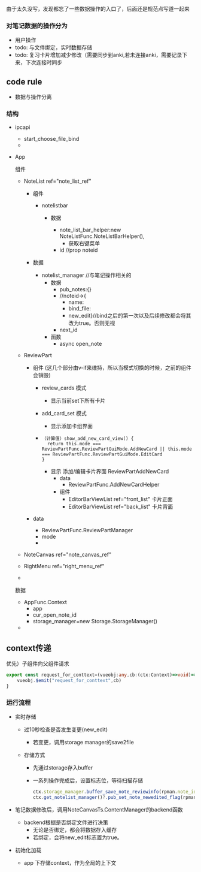 由于太久没写，发现都忘了一些数据操作的入口了，后面还是规范点写道一起来

### 对笔记数据的操作分为

- 用户操作
- todo: 与文件绑定，实时数据存储
- todo: 复习卡片增加减少修改（需要同步到anki,若未连接anki，需要记录下来，下次连接时同步

## code rule

- 数据与操作分离

### 结构

- ipcapi

  - start_choose_file_bind
  - 

- App

  组件

  - NoteList ref="note_list_ref"

    - 组件

      - notelistbar

        - 数据

          - note_list_bar_helper:new NoteListFunc.NoteListBarHelper(),
            - 获取右键菜单
          - id //prop noteid

          

    - 数据

      - notelist_manager //与笔记操作相关的
        - 数据
          - pub_notes:{} 
          - //noteid->{
            - name: 
            - bind_file:
            - new_edit}//bind之后的第一次以及后续修改都会将其改为true。否则无视
          - next_id
        - 函数
          - async open_note

  - ReviewPart 

    - 组件 (这几个部分由v-if来维持，所以当模式切换的时候，之前的组件会销毁)

      - review_cards 模式

        - 显示当前set下所有卡片

      - add_card_set 模式

        - 显示添加卡组界面

      - ```
        （计算值）show_add_new_card_view() {
          return this.mode === ReviewPartFunc.ReviewPartGuiMode.AddNewCard || this.mode === ReviewPartFunc.ReviewPartGuiMode.EditCard
        }
        ```

        - 显示 添加/编辑卡片界面 ReviewPartAddNewCard
          - data
            -  ReviewPartFunc.AddNewCardHelper
          - 组件
            - EditorBarViewList ref="front_list" 卡片正面
            - EditorBarViewList  ref="back_list"  卡片背面

    - data

      - ReviewPartFunc.ReviewPartManager
      - mode
      - 

  - NoteCanvas ref="note_canvas_ref"

  - RightMenu ref="right_menu_ref"

  - 

  数据

  - AppFunc.Context
    - app
    - cur_open_note_id
    - storage_manager=new Storage.StorageManager()
  - 

## context传递

优先）子组件向父组件请求

```typescript
export const request_for_conttext=(vueobj:any,cb:(ctx:Context)=>void)=>{
    vueobj.$emit("request_for_conttext",cb)
}
```



### 运行流程

- 实时存储

  - 过10秒检查是否发生变更(new_edit)

    - 若变更，调用storage manager的save2file

  - 存储方式

    - 先通过storage存入buffer

    - 一系列操作完成后，设置标志位，等待扫描存储

      ```typescript
      ctx.storage_manager.buffer_save_note_reviewinfo(rpman.note_id,rpman.card_set_man)
      ctx.get_notelist_manager()?.pub_set_note_newedited_flag(rpman.note_id)
      ```

- 笔记数据修改后，调用NoteCanvasTs.ContentManager的backend函数

  - backend根据是否绑定文件进行决策
    - 无论是否绑定，都会将数据存入缓存
    - 若绑定，会将new_edit标志置为true。

- 初始化加载

  - app 下存储context，作为全局的上下文

